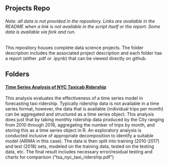 ## Projects Repo  
###### Note: all data is not provided in the repository. Links are available in the README when a link is not available in the script itself or the report. Some data is available via fork and run.

This repository houses complete data science projects. The folder description includes the associated project
description and each folder has a report (either .pdf or .ipynb) that can be viewed directly on github.


## Folders

#### [Time Series Analysis of NYC Taxicab Ridership]()

This analysis evaluates the effectiveness of a time series model in
forecasting taxi ridership. Typically ridership data is not available in
a time series format, however, the data that is available (individual
trips per month) can be aggregated and structured as a time series object. This
analysis does just that by taking monthly ridership data produced by the
City ranging from 2010 through 2018, aggregating the number of trips by
month, and storing this as a time series object in R. An exploratory
analysis is conducted inclusive of appropriate decomposition to identify
a suitable model (ARIMA in this case). The data is then split into
training (2010-2017) and test (2018) sets, modeled on the training data,
tested on the testing data, etc. The final result includes necessary
error/residual testing and charts for comparison (“tsa_nyc_taxi_ridership.pdf”)


